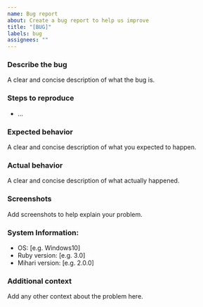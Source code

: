 ```yaml
---
name: Bug report
about: Create a bug report to help us improve
title: "[BUG]"
labels: bug
assignees: ""
---
```


<!--
Thank you for taking the time to report a bug.
Please make sure there is no existing issue about this kind of bug.
-->

### **Describe the bug**

A clear and concise description of what the bug is.

### **Steps to reproduce**

- ...

### **Expected behavior**

A clear and concise description of what you expected to happen.

### **Actual behavior**

A clear and concise description of what actually happened.

<!--
Please get & attach debug logs by adding the `--debug` option to the command if it's possible.
For example, `mihari search /path/to/rule.yml --debug`.
-->

### **Screenshots**

Add screenshots to help explain your problem.

### **System Information:**

- OS: [e.g. Windows10]
- Ruby version: [e.g. 3.0]
- Mihari version: [e.g. 2.0.0]

### **Additional context**

Add any other context about the problem here.
